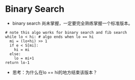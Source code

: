 # Binary Search
- binary search 尚未掌握，一定要完全熟练掌握一个标准版本。

```{python 3}
# note this algo works for binary search and fib search
while lo < hi: # algo ends when lo == hi
  mi = (lo+hi) >> 1
  if e < S[mi]:
    hi = mi
  else:
    lo = mi+1
return lo-1
```
- 思考：为什么在lo == hi的地方结束该版本？
